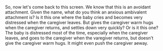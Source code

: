 So, now let's come back to this screen. We know that this is an avoidant
attachment. Given the name, what do you think an anxious ambivalent attachment
is? Is it this one where the baby cries and becomes very distressed when the
caregiver leaves. But gives the caregiver warm hugs when the caregiver returns,
and settles down very quickly? Or is it this one? The baby is distressed most
of the time, especially when the caregiver leaves, and goes to the caregiver
when the varegiver returns, but doesn't give the caregiver warm hugs. It might
even push the caregiver aeway.

